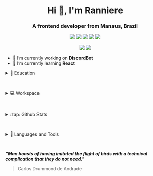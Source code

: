 <h1 align="center">Hi 👋, I'm Ranniere</h1>
<h3 align="center">A frontend developer from Manaus, Brazil</h3>

[<p align=center><img src="https://img.shields.io/badge/LinkedIn-0077B5?style=for-the-badge&logo=linkedin&logoColor=white" />](https://www.linkedin.com/in/rannierefarias/)
[<img src="https://img.shields.io/badge/Facebook-1877F2?style=for-the-badge&logo=facebook&logoColor=white" />](https://facebook.com/Orkuml)
[<img src="https://img.shields.io/badge/Instagram-E4405F?style=for-the-badge&logo=instagram&logoColor=white" />](https://instagram.com/orkumlmetal)
[<img src="https://img.shields.io/badge/twitter-%231DA1F2.svg?&style=for-the-badge&logo=twitter&logoColor=white" />](https://twitter.com/Orkuml)
[<img src="https://img.shields.io/badge/Discord-7289DA?style=for-the-badge&logo=discord&logoColor=white" /></p>](https://discord.com/invite/6sCnuky)

<p align=center> <img src="https://komarev.com/ghpvc/?username=Orkuml" /> <img src="https://img.shields.io/github/followers/Orkuml?label=Follow" /> </p>

- 🔭 I’m currently working on **DiscordBot**
- 🌱 I’m currently learning **React**


<details>
  <summary>📃 Education</summary>
    <p align=left>📖 Information Systems, 📆 2015 - 2021, 📍 <a href="https://fametro.edu.br/" target="_blank">Fametro University Center</a> - Manaus, Brazil</p>
</details>
<p>&nbsp;</p>
<details>
  <summary>💻 Workspace</summary>
    <img align=left src="https://img.shields.io/badge/Windows-0078D6?style=for-the-badge&logo=windows&logoColor=white" />
    <img align=left src="https://img.shields.io/badge/CPU-Ryzen_7_3700X-ED1C24?style=for-the-badge&logo=amd&logoColor=white" />
    <img align=left src="https://img.shields.io/badge/GPU-RTX2060-76B900?style=for-the-badge&logo=nvidia&logoColor=white" />
    <img align=left src="https://img.shields.io/badge/RAM-32GB-ff1aff?style=for-the-badge&logo=corsair&logoColor=white" />
    <img align=left src="https://img.shields.io/badge/SSD-2TB-1a75ff?style=for-the-badge&logo=samsung&logoColor=white" />
<!--     <img align=left src="https://img.shields.io/badge/Screen-24''-00cc66?style=for-the-badge&logo=samsung&logoColor=white" /> -->
</details>
<p>&nbsp;</p>
<details>
  <summary>:zap: Github Stats</summary>
    <img float=left width="65%" src="https://github-readme-stats.vercel.app/api?username=Orkuml&show_icons=true&theme=midnight-purple&border=none" />
    <img float=left width="35%" src="https://github-readme-stats.vercel.app/api/top-langs/?username=Orkuml&theme=midnight-purple&hide=hack&langs_count=10" />
<!-- ![Git Stats](https://github-readme-stats.vercel.app/api?username=Orkuml&show_icons=true&theme=midnight-purple) ![Language Stats](https://github-readme-stats.vercel.app/api/top-langs/?username=Orkuml&theme=midnight-purple&hide=hack&langs_count=10) -->
</details>
<p>&nbsp;</p>
<details>
  <summary>🚀 Languages and Tools</summary>
    <a href="https://codeigniter.com" target="_blank"> <img src="https://cdn.worldvectorlogo.com/logos/codeigniter.svg" alt="codeigniter" width="40" height="40"/> </a>
    <a href="https://www.w3schools.com/css/" target="_blank"> <img src="https://raw.githubusercontent.com/devicons/devicon/master/icons/css3/css3-original-wordmark.svg" alt="css3" width="40" height="40"/> </a>
  <a href="https://www.docker.com/" target="_blank"> <img src="https://raw.githubusercontent.com/devicons/devicon/master/icons/docker/docker-original-wordmark.svg" alt="docker" width="40" height="40"/> </a>
  <a href="https://git-scm.com/" target="_blank"> <img src="https://www.vectorlogo.zone/logos/git-scm/git-scm-icon.svg" alt="git" width="40" height="40"/> </a>
  <a href="https://www.w3.org/html/" target="_blank"> <img src="https://raw.githubusercontent.com/devicons/devicon/master/icons/html5/html5-original-wordmark.svg" alt="html5" width="40" height="40"/> </a>
  <a href="https://www.adobe.com/in/products/illustrator.html" target="_blank"> <img src="https://www.vectorlogo.zone/logos/adobe_illustrator/adobe_illustrator-icon.svg" alt="illustrator" width="40" height="40"/> </a>
  <a href="https://developer.mozilla.org/en-US/docs/Web/JavaScript" target="_blank"> <img src="https://raw.githubusercontent.com/devicons/devicon/master/icons/javascript/javascript-original.svg" alt="javascript" width="40" height="40"/> </a>
  <a href="https://www.mysql.com/" target="_blank"> <img src="https://raw.githubusercontent.com/devicons/devicon/master/icons/mysql/mysql-original-wordmark.svg" alt="mysql" width="40" height="40"/> </a>
  <a href="https://nodejs.org" target="_blank"> <img src="https://raw.githubusercontent.com/devicons/devicon/master/icons/nodejs/nodejs-original-wordmark.svg" alt="nodejs" width="40" height="40"/> </a>
  <a href="https://www.photoshop.com/en" target="_blank"> <img src="https://raw.githubusercontent.com/devicons/devicon/master/icons/photoshop/photoshop-line.svg" alt="photoshop" width="40" height="40"/> </a>
  <a href="https://www.php.net" target="_blank"> <img src="https://raw.githubusercontent.com/devicons/devicon/master/icons/php/php-original.svg" alt="php" width="40" height="40"/> </a>
  <a href="https://postman.com" target="_blank"> <img src="https://www.vectorlogo.zone/logos/getpostman/getpostman-icon.svg" alt="postman" width="40" height="40"/> </a>
  <a href="https://reactjs.org/" target="_blank"> <img src="https://raw.githubusercontent.com/devicons/devicon/master/icons/react/react-original-wordmark.svg" alt="react" width="40" height="40"/> </a>
</details>

<p>&nbsp;</p>

***"Man boasts of having imitated the flight of birds with a technical complication that they do not need."***
> Carlos Drummond de Andrade
